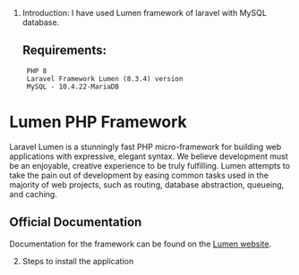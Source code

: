 1. Introduction: I have used Lumen framework of laravel with MySQL database.
   ##  Requirements: 
        PHP 8
        Laravel Framework Lumen (8.3.4) version
        MySQL - 10.4.22-MariaDB

# Lumen PHP Framework
Laravel Lumen is a stunningly fast PHP micro-framework for building web applications with expressive, elegant syntax. We believe development must be an enjoyable, creative experience to be truly fulfilling. Lumen attempts to take the pain out of development by easing common tasks used in the majority of web projects, such as routing, database abstraction, queueing, and caching.

## Official Documentation

Documentation for the framework can be found on the [Lumen website](https://lumen.laravel.com/docs).

2. Steps to install the application

    

